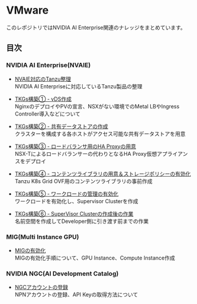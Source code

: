 # VMware
このレポジトリではNVIDIA AI Enterprise関連のナレッジをまとめています。

## 目次
### NVIDIA AI Enterprise(NVAIE)
- [NVAIE対応のTanzu整理](nvidia-ai-enterprise/instruction)  
  NVIDIA AI Enterpriseに対応しているTanzu製品の整理

- [TKGs構築① - vDS作成](nvidia-ai-enterprise/Installation01)  
NginxのデプロイやPVの宣言、NSXがない環境でのMetal LBやIngress Controller導入などについて

- [TKGs構築② - 共有データストアの作成](nvidia-ai-enterprise/Installation02)<br>
クラスターを構成する各ホストがアクセス可能な共有データストアを用意

- [TKGs構築③ - ロードバランサ用のHA Proxyの用意](nvidia-ai-enterprise/Installation03)<br>
NSX-Tによるロードバランサーの代わりとなるHA Proxy仮想アプライアンスをデプロイ

- [TKGs構築④ - コンテンツライブラリの用意＆ストレージポリシーの有効化](nvidia-ai-enterprise/Installation04)<br>
Tanzu K8s Grid OVF用のコンテンツライブラリの事前作成

- [TKGs構築⑤ - ワークロードの管理の有効化](nvidia-ai-enterprise/Installation05)<br>
ワークロードを有効化し、Supervisor Clusterを作成

- [TKGs構築⑥ - SuperVisor Clusterの作成後の作業](nvidia-ai-enterprise/Installation06)<br>
名前空間を作成してDeveloper側に引き渡す前までの作業

### MIG(Multi Instance GPU)
- [MIGの有効化](nvidia-ai-enterprise/mig-enabled)  
  MIGの有効化手順について、GPU Instance、Compute Instance作成

### NVIDIA NGC(AI Development Catalog)
- [NGCアカウントの登録](nvidia-ai-enterprise/ngc-register)  
  NPNアカウントの登録、API Keyの取得方法について

